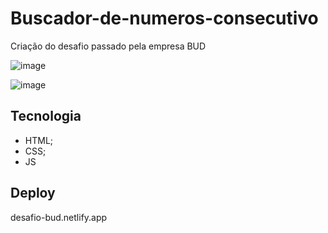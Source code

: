 # Buscador-de-numeros-consecutivo
Criação do desafio passado pela empresa BUD

![image](https://user-images.githubusercontent.com/65436800/146192149-f0bbb2db-21d4-4862-a4d2-edd7e768a6cc.png)

![image](https://user-images.githubusercontent.com/65436800/146192223-07354998-e0dd-4d93-b0df-1dd782de0f51.png)

## Tecnologia
- HTML;
- CSS;
- JS

## Deploy
desafio-bud.netlify.app
